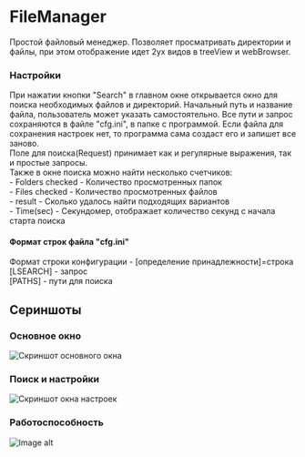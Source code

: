 # FileManager

Простой файловый менеджер.
Позволяет просматривать директории и файлы, при этом отображение идет 2ух видов в treeView и webBrowser.

<h3>Настройки</h3>
При нажатии кнопки "Search" в главном окне открывается окно для поиска необходимых файлов и директорий. Начальный путь и название файла, пользователь может указать самостоятельно.
Все пути и запрос сохраняются в файле "cfg.ini", в папке с программой. Если файла для сохранения настроек нет, то программа сама создаст его и запишет все заново.<br>
Поле для поиска(Request) принимает как и регулярные выражения, так и простые запросы.<br>
Также в окне поиска можно найти несколько счетчиков:<br>
- Folders checked - Количество просмотренных папок<br>
- Files checked - Количество просмотренных файлов<br>
- result - Сколько удалось найти подходящих вариантов<br>
- Time(sec) - Секундомер, отображает количество секунд с начала старта поиска<br>

<h4>Формат строк файла "cfg.ini"</h4>
Формат строки конфигурации - [определение принадлежности]=строка<br>
[LSEARCH] - запрос<br>
[PATHS] - пути для поиска<br>


<h2>Сериншоты</h2>

<h3>Основное окно</h3>

![Скриншот основного окна](https://i.imgur.com/S0rpSrh.png)

<h3>Поиск и настройки</h3>

![Скриншот окна настроек](https://i.imgur.com/wUqgAGD.png)

<h3>Работоспособность</h3>

![Image alt](https://i.imgur.com/mjvYqSj.gif)
